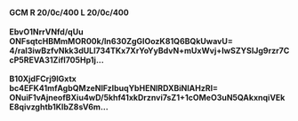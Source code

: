 #### GCM R 20/0c/400 L 20/0c/400
**EbvO1NrrVNfd/qUu**<br/>**ONFsqtcHBMmMOR00k/ln630ZgGIOozK81Q6BQkUwavU=**<br/>**4/raI3iwBzfvNkk3dULl734TKx7XrYoYyBdvN+mUxWvj+IwSZYSIJg9rzr7CcP5REVA31ZifI705Hp1j...**<br/><br/>
**B10XjdFCrj9lGxtx**<br/>**bc4EFK41mfAgbQMzeNIFzIbuqYbHENlRDXBiNlAHzRI=**<br/>**ONuiF1vAjneofBXiu4wD/5khf41xkDrznvi7sZ1+1cOMeO3uN5QAkxnqiVEkE8qivzghtb1KIbZ8sV6m...**